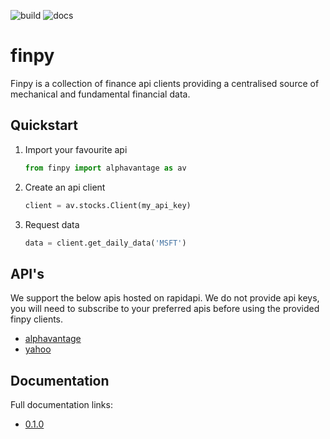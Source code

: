 ![build](https://github.com/apbeecham/finpy/workflows/build/badge.svg)
![docs](https://github.com/apbeecham/finpy/workflows/docs/badge.svg)

finpy
===

Finpy is a collection of finance api clients providing a centralised source of mechanical and fundamental
financial data.

## Quickstart

1. Import your favourite api
    ```python
   from finpy import alphavantage as av
    ```
2. Create an api client
    ```python
   client = av.stocks.Client(my_api_key)
    ```
3. Request data
    ```python
   data = client.get_daily_data('MSFT')
    ```

## API's
We support the below apis hosted on rapidapi. We do not provide api keys, you will need to subscribe to your preferred apis before using the provided finpy clients.

- [alphavantage](https://rapidapi.com/alphavantage/api/alpha-vantage)
- [yahoo](https://rapidapi.com/apidatacenter-api-data/api/yahoo-finance15)

## Documentation
Full documentation links:
- [0.1.0](https://apbeecham.github.io/finpy/)
